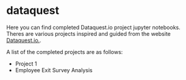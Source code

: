 # dataquest

Here you can find completed Dataquest.io project jupyter notebooks. Theres are various projects inspired and guided from the website [Dataquest.io.](dataquest.io).

A list of the completed projects are as follows:

- Project 1
- Employee Exit Survey Analysis
